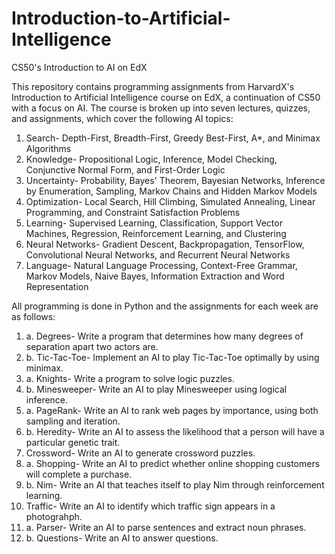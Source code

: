 # Introduction-to-Artificial-Intelligence
CS50's Introduction to AI on EdX

This repository contains programming assignments from HarvardX's Introduction to Artificial Intelligence course on EdX, a continuation of CS50 with a focus on AI. The course is broken up into seven lectures, quizzes, and assignments, which cover the following AI topics:

1. Search- Depth-First, Breadth-First, Greedy Best-First, A*, and Minimax Algorithms
2. Knowledge- Propositional Logic, Inference, Model Checking, Conjunctive Normal Form, and First-Order Logic
3. Uncertainty- Probability, Bayes' Theorem, Bayesian Networks, Inference by Enumeration, Sampling, Markov Chains and Hidden Markov Models
4. Optimization- Local Search, Hill Climbing, Simulated Annealing, Linear Programming, and Constraint Satisfaction Problems
5. Learning- Supervised Learning, Classification, Support Vector Machines, Regression, Reinforcement Learning, and Clustering
6. Neural Networks- Gradient Descent, Backpropagation, TensorFlow, Convolutional Neural Networks, and Recurrent Neural Networks
7. Language- Natural Language Processing, Context-Free Grammar, Markov Models, Naive Bayes, Information Extraction and Word Representation

All programming is done in Python and the assignments for each week are as follows:
1. a. Degrees- Write a program that determines how many degrees of separation apart two actors are.
1. b. Tic-Tac-Toe- Implement an AI to play Tic-Tac-Toe optimally by using minimax.
2. a. Knights- Write a program to solve logic puzzles. 
2. b. Minesweeper- Write an AI to play Minesweeper using logical inference.
3. a. PageRank- Write an AI to rank web pages by importance, using both sampling and iteration.
3. b. Heredity- Write an AI to assess the likelihood that a person will have a particular genetic trait.
4. Crossword- Write an AI to generate crossword puzzles.
5. a. Shopping- Write an AI to predict whether online shopping customers will complete a purchase.
5. b. Nim- Write an AI that teaches itself to play Nim through reinforcement learning.
6. Traffic- Write an AI to identify which traffic sign appears in a photograhph.
7. a. Parser- Write an AI to parse sentences and extract noun phrases.
7. b. Questions- Write an AI to answer questions. 
